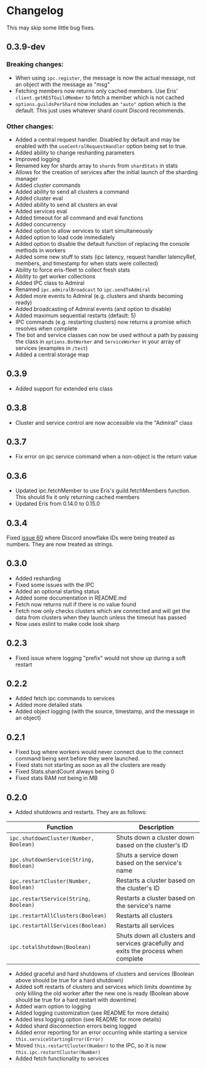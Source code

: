 # Changelog

This may skip some little bug fixes.

## 0.3.9-dev

### Breaking changes:

- When using `ipc.register`, the message is now the actual message, not an object with the message as "msg"
- Fetching members now returns only cached members. Use Eris' `client.getRESTGuildMember` to fetch a member which is not cached
- `options.guildsPerShard` now includes an `"auto"` option which is the default. This just uses whatever shard count Discord recommends.

### Other changes:

- Added a central request handler. Disabled by default and may be enabled with the `useCentralRequestHandler` option being set to true.
- Added ability to change resharding parameters
- Improved logging
- Renamed key for shards array to `shards` from `shardStats` in stats
- Allows for the creation of services after the initial launch of the sharding manager
- Added cluster commands
- Added ability to send all clusters a command
- Added cluster eval
- Added ability to send all clusters an eval
- Added services eval
- Added timeout for all command and eval functions
- Added concurrency
- Added option to allow services to start simultaneously
- Added option to load code immediately
- Added option to disable the default function of replacing the console methods in workers
- Added some new stuff to stats (ipc latency, request handler latencyRef, members, and timestamp for when stats were collected)
- Ability to force eris-fleet to collect fresh stats
- Ability to get worker collections
- Added IPC class to Admiral
- Renamed `ipc.admiralBroadcast` to `ipc.sendToAdmiral`
- Added more events to Admiral (e.g. clusters and shards becoming ready)
- Added broadcasting of Admiral events (and option to disable)
- Added maximum sequential restarts (default: 5)
- IPC commands (e.g. restarting clusters) now returns a promise which resolves when complete
- The bot and service classes can now be used without a path by passing the class in `options.BotWorker` and `ServiceWorker` in your array of services (examples in `/test`)
- Added a central storage map

## 0.3.9
- Added support for extended eris class

## 0.3.8
- Cluster and service control are now accessible via the "Admiral" class

## 0.3.7
- Fix error on ipc service command when a non-object is the return value

## 0.3.6
- Updated ipc.fetchMember to use Eris's guild.fetchMembers function. This should fix it only returning cached members
- Updated Eris from 0.14.0 to 0.15.0

## 0.3.4
Fixed [issue 60](https://github.com/danclay/eris-fleet/issues/60) where Discord snowflake IDs were being treated as numbers. They are now treated as strings.

## 0.3.0
- Added resharding
- Fixed some issues with the IPC
- Added an optional starting status
- Added some documentation in README.md
- Fetch now returns null if there is no value found
- Fetch now only checks clusters which are connected and will get the data from clusters when they launch unless the timeout has passed
- Now uses eslint to make code look sharp

## 0.2.3
- Fixed issue where logging "prefix" would not show up during a soft restart

## 0.2.2
- Added fetch ipc commands to services
- Added more detailed stats
- Added object logging (with the source, timestamp, and the message in an object)

## 0.2.1

- Fixed bug where workers would never connect due to the connect command being sent before they were launched.
- Fixed stats not starting as soon as all the clusters are ready
- Fixed Stats.shardCount always being 0
- Fixed stats RAM not being in MB

## 0.2.0

- Added shutdowns and restarts. They are as follows:

| Function | Description |
|-|-|
| `ipc.shutdownCluster(Number, Boolean)` | Shuts down a cluster down based on the cluster's ID |
| `ipc.shutdownService(String, Boolean)` | Shuts a service down based on the service's name |
| `ipc.restartCluster(Number, Boolean)` | Restarts a cluster based on the cluster's ID |
| `ipc.restartService(String, Boolean)` | Restarts a cluster based on the service's name |
| `ipc.restartAllClusters(Boolean)` | Restarts all clusters |
| `ipc.restartAllServices(Boolean)` | Restarts all services |
| `ipc.totalShutdown(Boolean)` | Shuts down all clusters and services gracefully and exits the process when complete |

- Added graceful and hard shutdowns of clusters and services (Boolean above should be true for a hard shutdown)
- Added soft restarts of clusters and services which limits downtime by only killing the old worker after the new one is ready (Boolean above should be true for a hard restart with downtime)
- Added warn option to logging
- Added logging customization (see README for more details)
- Added less logging option (see README for more details)
- Added shard disconnection errors being logged
- Added error reporting for an error occurring while starting a service `this.serviceStartingError(Error)`
- Moved `this.restartCluster(Number)` to the IPC, so it is now `this.ipc.restartCluster(Number)`
- Added fetch functionality to services